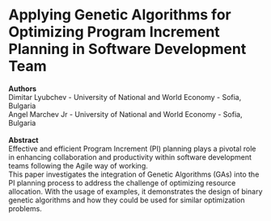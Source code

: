 # Applying Genetic Algorithms for Optimizing Program Increment Planning in Software Development Team

**Authors** 
<br> Dimitar Lyubchev - University of National and World Economy - Sofia, Bulgaria
<br> Angel Marchev Jr - University of National and World Economy - Sofia, Bulgaria
<br>
<br>
**Abstract** 
<br>   Effective and efficient Program Increment (PI) planning plays a pivotal role in enhancing collaboration and productivity within software development teams following the Agile way of working. 
<br> This paper investigates the integration of Genetic Algorithms (GAs) into the PI planning process to address the challenge of optimizing resource allocation. With the usage of examples, it demonstrates the design of binary genetic algorithms and how they could be used for similar optimization problems.
